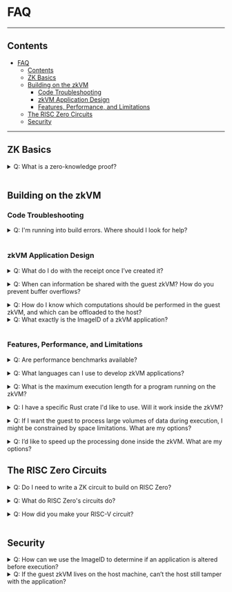# FAQ

---

## Contents

- [FAQ](#faq)
  - [Contents](#contents)
  - [ZK Basics](#zk-basics)
  - [Building on the zkVM](#building-on-the-zkvm)
    - [Code Troubleshooting](#code-troubleshooting)
    - [zkVM Application Design](#zkvm-application-design)
    - [Features, Performance, and Limitations](#features-performance-and-limitations)
  - [The RISC Zero Circuits](#the-risc-zero-circuits)
  - [Security](#security)

---

## ZK Basics

<a class="anchor" id="zkp"></a>

<details closed>
<summary>
Q: What is a zero-knowledge proof?
</summary>
A zero-knowledge proof (or ZKP) is <a href="https://en.wikipedia.org/wiki/Zero-knowledge_proof">"a method by which one party (the prover) can prove to another party (the verifier) that a given statement is true [without] conveying any additional information"</a>.
RISC Zero's zkVM makes it easy to produce ZKPs to prove the correct execution of arbitrary code. <br/>
<br/>
When Alice executes code inside the zkVM, Alice gets back a <a href="https://dev.risczero.com/terminology#receipt">receipt</a>.
Alice can pass the receipt to Bob, who can then <a href="https://dev.risczero.com/terminology#verify">verify</a> the receipt.
<br/>
<br/>
By verifying the receipt, Bob can confirm that the expected code executed and produced the asserted results.
Any inputs Alice passes to the program during execution will be private unless Alice chooses to share them.
</details>
 <br/>

## Building on the zkVM

### Code Troubleshooting

<a class="anchor" id="build-errors"></a>

<details closed>
<summary>
Q: I'm running into build errors. Where should I look for help?
</summary>
A: Some known issues and workarounds are tracked on GitHub under the <a href="https://github.com/risc0/risc0/issues?q=is%3Aissue+is%3Aopen+label%3A%22rust+guest+workarounds%22">"rust guest workarounds"</a> tag.
If you can't find your problem here you can open a <a href="https://github.com/risc0/risc0/issues">new issue</a> or reach out to us on <a href="https://discord.gg/risczero">Discord</a>.
</details>
<br/>

### zkVM Application Design

<a class="anchor" id="using-receipts"></a>

<details closed>
<summary>
Q:
What do I do with the receipt once I’ve created it?
</summary>
A:
After Alice creates a <a href="https://dev.risczero.com/terminology#receipt">receipt</a>, she'll typically pass it to Bob who will want to <a href="https://dev.risczero.com/terminology#verify">verify</a> its authenticity.
At a minimum, Bob will need access to the <a href="https://dev.risczero.com/terminology#image-id">ImageID</a> of the expected program.
For most cases, Bob will want to know what code was run, and will therefore also want the <a href="https://dev.risczero.com/terminology#elf-binary">ELF file</a> or the source code that generated it.
Bob can verify the receipt was created by this code by constructing the <a href="https://dev.risczero.com/terminology#image-id">ImageID</a> from the given ELF file and using it for verification. <br/>
<br/>
In our <a href="https://github.com/risc0/risc0/tree/v0.18.0/examples">examples</a>, the receipt is generated and verified within the same program, but typically the receipt will be passed to a third party for verification.
</details>

<a class="anchor" id="io-buffer-overflows"></a>

<details closed>
<summary>
Q:  When can information be shared with the guest zkVM? How do you prevent buffer overflows?
</summary>
A:
Data can be sent during program execution from the host to the guest via a memory map.
The host-writeable memory is write-once, meaning that adjacent memory regions cannot be overwritten and executed.
</details>

<a class="anchor" id="what-should-guest-do"></a>

<details closed>
<summary>
Q:
How do I know which computations should be performed in the guest zkVM, and which can be offloaded to the host?
</summary>
A: If you don't need to perform a computation securely, if others don't rely on it, and if it doesn't produce outputs that others rely on, it can probably be performed outside of the zkVM. <br/>
<br/>
However, consider that code run in the RISC Zero zkVM can be shown to behave as expected even on a host that is entirely untrusted.
To get the most value out of this guarantee, we recommend dividing the computational labor with an untrusted host in mind.
That is, other parties should not need to trust the host's output or operations in order to benefit from the work done in the zkVM.
</details>

<details closed>
<a class="anchor" id="image-id"></a>
<summary>
Q:
What exactly is the ImageID of a zkVM application?
</summary>
A: The ImageID is a unique identifier given to a zkVM application. It cryptographically relates the application binary (ELF) to its produced receipts. This bound is a critical security property that ensures applications run unaltered.

Specifically, the ImageID is a Merklization of the initial zkVM memory state, or MemoryImage, produced when the zkVM loads the application binary. The memory state is hashed to produce a single deterministic value via a pure function resembling:

```rust ignore
fn compute_image_id(used_elf_pages, page_size, page_table_addr, pc) -> ImageID
```

Note: Only the loaded parts of the application binary, `used_elf_pages,` are utilized to calculate the ImageID. Consequently, the hashing does not include elements of a compiled binary that do not affect program meaning, e.g., debug information and timestamps.

As a consequence, _functionally equivilant_ binaries, from the zkVM perspective, will result in identical ImageIDs. However, the compiled binaries (ELFs) may be bitwise different if hashed directly from disk. _This does not affect the zkVM security model._

</details>
<br/>

### Features, Performance, and Limitations

<a class="anchor" id="benchmarks"></a>

<details closed>
<summary>
Q: Are performance benchmarks available?
</summary>
A: Yes. We have a <a href="https://dev.risczero.com/datasheet.pdf">datasheet</a> with performance benchmarks, and you can also generate your own benchmarks. More details are available on the <a href="https://dev.risczero.com/zkvm/benchmarks">benchmarks page</a>.
</details>

<a class="anchor" id="language-support"></a>

<details closed>
<summary>
Q: What languages can I use to develop zkVM applications?
</summary>
A: We recommend Rust for writing zkVM applications.
Although technically the zkVM can execute any RISC-V code, we only have documentation and API support for Rust development.
Development in C++ is also possible, but proceed at your own risk.
You can reference the <a href="https://github.com/risc0/risc0/tree/v0.11.0/examples/cpp">examples in C++</a> that were included in the 0.11 release, although we've made substantial changes since that release, and we're available to answer questions on <a href="https://discord.gg/risczero"> Discord</a> as needed.
</details>

<a class="anchor" id="max-length"></a>

<details closed>
<summary>
Q: What is the maximum execution length for a program running on the zkVM?
</summary>
A: Since we added support for <a href="https://www.risczero.com/news/continuations"> continuations</a>, the execution length can be very large.
So far, we've made proofs for executions that exceed 4 billion cycles, and there's plenty of room to expand that further.
</details>

<a class="anchor" id="rust-crate"></a>

<details closed>
<summary>
Q: I have a specific Rust crate I'd like to use. Will it work inside the zkVM?
</summary>
A: Each night, we check the top 1000 Rust crates for zkVM compatibility.
You can see the results <a href="https://risc0.github.io/ghpages/dev/crate-validation/index.html"> here</a>.
As of this writing, 71% of the top 1000 Rust crates work inside the zkVM. <br/>
<br/>
If the crate you'd like to use isn't working, there may be a workaround <a href="https://github.com/risc0/risc0/issues?q=is%3Aissue+is%3Aopen+label%3A%22rust+guest+workarounds%22">here</a>.
If there's not already a workaround, please <a href="https://github.com/risc0/risc0/issues/new">open an issue</a> or reach out on <a href="https://discord.gg/risczero">Discord.</a>
</details>

<a class="anchor" id="large-data"></a>

<details closed>
<summary>
Q:
If I want the guest to process large volumes of data during execution, I might be constrained by space limitations. What are my options?
</summary>
A:
If data is loaded from the host to restrict guest program size, the most significant limitation on zkVM data processing is a constraint on instruction cycles.
Loading data into the guest costs instruction cycles, as does data processing.

There are workarounds for data limitations if the data is only included to ensure that its integrity becomes part of the proof of computation.
If the data can be processed externally and simply needs to be verifiably unchanged, consider processing data externally and sending the guest a Merkle proof or (if no processing is needed) generating a SHA of a large dataset.

In the future, we plan to lift these processing limitations using continuations and recursion.

</details>

<a class="anchor" id="acceleration"></a>

<details closed>
<summary>
Q:
I’d like to speed up the processing done inside the zkVM. What are my options?
</summary>
A:
For cryptographic operations, it is possible to build ‘accelerator’ circuits such as our implementation of SHA256.
Fast cryptography is sufficient to support many ‘DeFi’ applications.
For many other applications, it is possible to perform most computation on the host (outside the zkVM) and then verify the results in the zkVM.
</details>

## The RISC Zero Circuits

<a class="anchor" id="dont-write-circuits"></a>

<details closed>
<summary>
Q: Do I need to write a ZK circuit to build on RISC Zero?
</summary>
A: No!
We take care of the circuit building so that you can focus on building applications.
Everything you'll need to build is outlined in the <a href="https://dev.risczero.com/zkvm">zkVM docs</a> and the <a href="https://dev.risczero.com/bonsai">Bonsai docs</a>.
</details>

<a class="anchor" id="circuits"></a>

<details closed>
<summary>
Q: What do RISC Zero's circuits do?
</summary>
RISC Zero has three circuits: one that executes RISC-V code, one that's used for recursion, and one that is used for a STARK-to-SNARK conversion.

- The RISC-V circuit receives an ELF binary file as a public input and private inputs from the host; the output of the RISC-V circuit is a receipt.
- The recursion circuit is specialized to prove the verification of RISC Zero receipts; this circuit is used in order to compress many RISC Zero receipts into a single receipt.
- The STARK-to-SNARK circuit is used to translate a STARK proof into a SNARK proof, which enables on-chain verification.

</details>

<a class="anchor" id="building-our-circuit"></a>

<details closed>
<summary>
Q: How did you make your RISC-V circuit?
</summary>
A: The RISC-V circuit is found in step.cpp.inc and is generated by the make-circuit program. It consists of:

- Code to emulate RISC-V, including decoding RISC-V instructions and constructing the execution trace.
- Code to evaluate the constraint polynomials that check the execution trace.
- Auxiliary data to support structures such as ‘taps’.

Because the data structures supporting all three of these need to match very carefully, we created a ‘circuit compiler’ program that generates code for all three of these systems.

</details>

<br/>

## Security

<a class="anchor" id="image-id-security"></a>

<details closed>
<summary>
Q:
How can we use the ImageID to determine if an application is altered before execution?
</summary>
A: The ImageID is determined from an application's compiled binary (ELF),  explained in detail <a href="https://dev.risczero.com/faq#image-id">above.</a>

Someone wishing to confirm that a receipt corresponds to specific Rust source code can locally reproduce a binary targeting the RISC Zero zkVM using our reproducible build tool and verify that the resulting ImageID matches the ImageID in the receipt.

For example, building our [builtin zkVM test functions](https://github.com/risc0/risc0/tree/main/risc0/zkvm/methods/guest):

```bash
cargo risczero build --manifest-path risc0/zkvm/methods/guest/Cargo.toml
```

will produce similar output to:

```bash
ELFs ready at:
ImageID: 417778745b43c82a20db33a55c2b1d6e0805e0fa7eec80c9654e7321121e97af - "target/riscv-guest/riscv32im-risc0-zkvm-elf/docker/risc0_zkvm_methods_guest/multi_test"
ImageID: c7c399c25ecf26b79e987ed060efce1f0836a594ad1059b138b6ed2f123dad38 - "target/riscv-guest/riscv32im-risc0-zkvm-elf/docker/risc0_zkvm_methods_guest/hello_commit"
ImageID: a51a4b747f18b7e5f36a016bdd6f885e8293dbfca2759d6667a6df8edd5f2489 - "target/riscv-guest/riscv32im-risc0-zkvm-elf/docker/risc0_zkvm_methods_guest/slice_io"
```

These ImageIDs will stay consistent across all builds due to a containerized process working together with Cargo working norms. You can find more about our reproducible builds and how we test them in this [pull request.](https://github.com/risc0/risc0/pull/799)

</details>
<a class="anchor" id="tampering-with-code"></a>
<details closed>
<summary>
Q: If the guest zkVM lives on the host machine, can’t the host still tamper with the application?
</summary>
A: Like other zk-STARKs, RISC Zero’s implementation makes it cryptographically infeasible to generate an invalid receipt:

- If the binary is modified, then the receipt’s seal will not match the ImageID of the expected binary.
- If the execution is modified, then the execution trace will be invalid.
- If the output is modified, then the journal’s hash will not match the hash recorded in the receipt.

</details>

